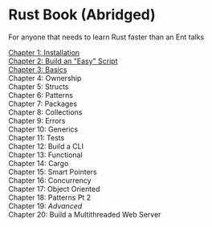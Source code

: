 Rust Book (Abridged)
====================

For anyone that needs to learn Rust faster than an Ent talks

[Chapter 1: Installation](chapters/chapter_1.md)  
[Chapter 2: Build an "Easy" Script](chapters/chapter_2.md)  
[Chapter 3: Basics](chapters/chapter_3.md)  
Chapter 4: Ownership  
Chapter 5: Structs  
Chapter 6: Patterns  
Chapter 7: Packages  
Chapter 8: Collections  
Chapter 9: Errors  
Chapter 10: Generics  
Chapter 11: Tests  
Chapter 12: Build a CLI  
Chapter 13: Functional  
Chapter 14: Cargo  
Chapter 15: Smart Pointers  
Chapter 16: Concurrency  
Chapter 17: Object Oriented  
Chapter 18: Patterns Pt 2  
Chapter 19: _Advanced_  
Chapter 20: Build a Multithreaded Web Server  

